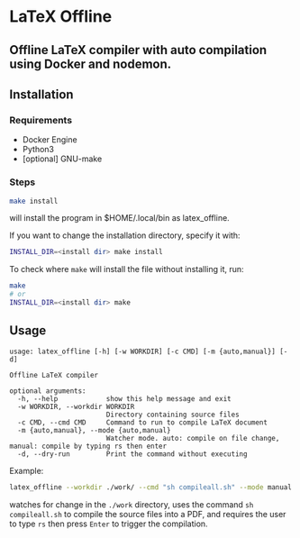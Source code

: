 # LaTeX Offline

## Offline LaTeX compiler with auto compilation using Docker and nodemon.

## Installation

### Requirements

- Docker Engine
- Python3
- [optional] GNU-make

### Steps

```bash
make install
```

will install the program in $HOME/.local/bin as latex_offline.

If you want to change the installation directory, specify it with:

```bash
INSTALL_DIR=<install dir> make install
```

To check where `make` will install the file without installing it, run:

```bash
make
# or
INSTALL_DIR=<install dir> make
```

## Usage

```plaintext
usage: latex_offline [-h] [-w WORKDIR] [-c CMD] [-m {auto,manual}] [-d]

Offline LaTeX compiler

optional arguments:
  -h, --help            show this help message and exit
  -w WORKDIR, --workdir WORKDIR
                        Directory containing source files
  -c CMD, --cmd CMD     Command to run to compile LaTeX document
  -m {auto,manual}, --mode {auto,manual}
                        Watcher mode. auto: compile on file change, manual: compile by typing rs then enter
  -d, --dry-run         Print the command without executing
```

Example:

```bash
latex_offline --workdir ./work/ --cmd "sh compileall.sh" --mode manual
```

watches for change in the `./work` directory, uses the command `sh compileall.sh` to compile the source files into a PDF, and requires the user to type `rs` then press `Enter` to trigger the compilation.
